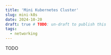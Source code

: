 ```yaml
---
title: 'Mini Kubernetes Cluster'
slug: mini-k8s
date: 2024-10-20
draft: true # TODO: un-draft to publish this
tags:
  - networking
---
```


TODO

<!--more-->
